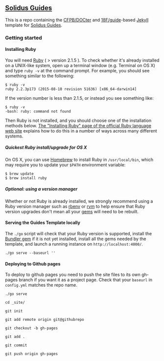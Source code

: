 ## [Solidus Guides](http://ashkamel.com/solidus-guides/)

This is a repo containing the
[CFPB/DOCter](https://github.com/CFPB/DOCter) and [18F/guide](https://github.com/18F/guides-template/)-based
[Jekyll](http://jekyllrb.com/) template for
[Solidus Guides](http://ajkamel.github.io/solidus-guides/).

### Getting started



#### Installing Ruby

You will need [Ruby](https://www.ruby-lang.org) ( > version 2.1.5 ). To check
whether it's already installed on a UNIX-like system, open up a terminal
window (e.g. Terminal on OS X) and type `ruby -v` at the command prompt. For
example, you should see something similar to the following:

```shell
$ ruby -v
ruby 2.2.3p173 (2015-08-18 revision 51636) [x86_64-darwin14]
```

If the version number is less than 2.1.5, or instead you see something like:

```shell
$ ruby -v
-bash: ruby: command not found
```

Then Ruby is not installed, and you should choose one of the installation
methods below. [The "Installing Ruby" page of the official
Ruby language web
site](https://www.ruby-lang.org/en/documentation/installation/) explains how
to do this in a number of ways across many different systems.

##### Quickest Ruby install/upgrade for OS X

On OS X, you can use [Homebrew](http://brew.sh/) to install Ruby in
`/usr/local/bin`, which may require you to update your `$PATH` environment
variable:

```shell
$ brew update
$ brew install ruby
```

##### Optional: using a version manager

Whether or not Ruby is already installed, we strongly recommend using a Ruby
version manager such as [rbenv](https://github.com/sstephenson/rbenv) or
[rvm](https://rvm.io/) to help ensure that Ruby version upgrades don't mean
all your [gems](https://rubygems.org/) will need to be rebuilt.

#### Serving the Guides Template locally


The `./go` script will check that your Ruby version is supported, install the
[Bundler gem](http://bundler.io/) if it is not yet installed, install all the
gems needed by the template, and launch a running instance on
`http://localhost:4000/`.

`./go serve --baseurl ''`


#### Deploying to Github pages

To deploy to github pages you need to push the site files to its own gh-pages branch if you want it as a project page. Check that your `baseurl` in `config.yml` matches the repo name.

`./go serve`

`cd _site/`

`git init`

`git add remote origin git@githubrepo`

`git checkout -b gh-pages`

`git add .`

`git commit`

`git push origin gh-pages`
